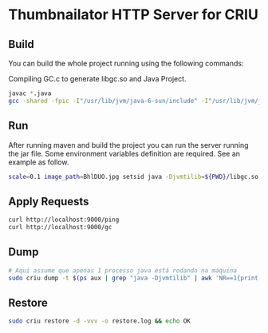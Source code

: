 # Thumbnailator HTTP Server for CRIU

## Build
You can build the whole project running using the following commands:

Compiling GC.c to generate libgc.so and Java Project.

```bash
javac *.java
gcc -shared -fpic -I"/usr/lib/jvm/java-6-sun/include" -I"/usr/lib/jvm/java-8-oracle/include/" -I"/usr/lib/jvm/java-8-oracle/include/linux/" GC.c -o libgc.so
```

## Run
After running maven and build the project you can run the server running the jar file. Some environment variables definition are required.  See an example as follow.

```bash
scale=0.1 image_path=BhlDUO.jpg setsid java -Djvmtilib=${PWD}/libgc.so -classpath . App  < /dev/null &> app.log &
```

## Apply Requests

```sh
curl http://localhost:9000/ping
curl http://localhost:9000/gc
```

## Dump

```sh
# Aqui assume que apenas 1 processo java está rodando na máquina
sudo criu dump -t $(ps aux | grep "java -Djvmtilib" | awk 'NR==1{print $2}') -vvv -o dump.log && echo OK
```

## Restore

```sh
sudo criu restore -d -vvv -o restore.log && echo OK
```
